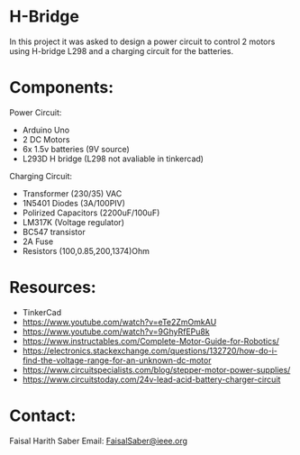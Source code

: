 # H-Bridge
In this project it was asked to design a power circuit to control 2 motors using H-bridge L298 and a charging circuit for the batteries.

# Components:

 Power Circuit:
- Arduino Uno
- 2 DC Motors  
- 6x 1.5v batteries (9V source)
- L293D H bridge (L298 not avaliable in tinkercad)

 Charging Circuit: 
- Transformer (230/35) VAC
- 1N5401 Diodes (3A/100PIV)
- Polirized Capacitors (2200uF/100uF)
- LM317K (Voltage regulator)
- BC547 transistor 
- 2A Fuse
- Resistors (100,0.85,200,1374)Ohm


# Resources:

- TinkerCad
- https://www.youtube.com/watch?v=eTe2ZmOmkAU
- https://www.youtube.com/watch?v=9GhyRfEPu8k
- https://www.instructables.com/Complete-Motor-Guide-for-Robotics/
- https://electronics.stackexchange.com/questions/132720/how-do-i-find-the-voltage-range-for-an-unknown-dc-motor
- https://www.circuitspecialists.com/blog/stepper-motor-power-supplies/
- https://www.circuitstoday.com/24v-lead-acid-battery-charger-circuit

# Contact:

Faisal Harith Saber
Email: FaisalSaber@ieee.org 
